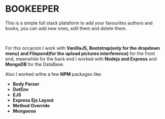 <h1 style="font-weight: 700;">BOOKEEPER</h1>

<p>This is a simple full stack plataform to add your favourites authors and books, you can add new ones, edit them and
    delete them.</p>
<br>
<p>For this occacion I work with <b>VanillaJS, Bootstrap(only for the dropdown menu) and Filepond(for the upload
        pictures interference)</b> for the front end, meanwhile for the back end I worked with <b>Nodejs and Express</b>
    and <b>MongoDB</b> for the DataBase. </p>
<p>Also I worked withe a few <b>NPM</b> packages like: </p>
<ul>
    <li><b>Body Parser</b></li>
    <li><b>DotEnv</b></li>
    <li><b>EJS</b></li>
    <li><b>Express Ejs Layout</b></li>
    <li><b>Method Override</b></li>
    <li><b>Mongoose</b></li>
</ul>
